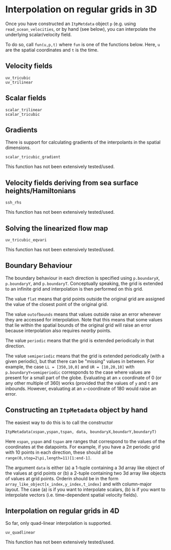 # Interpolation on regular grids in 3D

Once you have constructed an `ItpMetdata` object `p` (e.g. using `read_ocean_velocities`,
or by hand (see below), you can interpolate the underlying scalar/velocity field.

To do so, call `fun(u,p,t)` where `fun` is one of the functions below. Here, `u` are the
spatial coordinates and `t` is the time.

## Velocity fields

```@docs
uv_tricubic
uv_trilinear
```

## Scalar fields

```@docs
scalar_trilinear
scalar_tricubic
```

## Gradients

There is support for calculating gradients of the interpolants in the spatial dimensions.

```@docs
scalar_tricubic_gradient
```

This function has not been extensively tested/used.

## Velocity fields deriving from sea surface heights/Hamiltonians 

```@docs
ssh_rhs
```

This function has not been extensively tested/used.

## Solving the linearized flow map

```@docs
uv_tricubic_eqvari
```

This function has not been extensively tested/used.

## Boundary Behaviour

The boundary behaviour in each direction is specified using `p.boundaryX`,
`p.boundaryY`, and `p.boundaryT`. Conceptually speaking, the grid is extended to
an infinite grid and interpolation is then performed on this grid.

The value `flat` means that grid points outside the original grid are assigned
the value of the closest point of the original grid.

The value `outofbounds` means that values outside raise an error whenever they
are accessed for interpolation. Note that this means that some values that lie
within the spatial bounds of the original grid will raise an error because
interpolation also requires *nearby* points.

The value `periodic` means that the grid is extended periodically in that direction.

The value `semiperiodic` means that the grid is extended periodically (with a given
periodic), but that there can be "missing" values in between. For example, the case
`LL = [350,10,0]` and `UR = [10,20,10]` with `p.boundaryY=semiperiodic` corresponds
to the case where values are present for a small part of the globe. Evaluating at an
`x` coordinate of 0 (or any other multiple of 360) works (provided that the values of
`y` and `t` are inbounds. However, evaluating at an `x`-coordinate of 180 would raise
an error.

## Constructing an `ItpMetadata` object by hand

The easiest way to do this is to call the constructor

    ItpMetadata(xspan,yspan,tspan, data, boundaryX,boundarY,boundaryT)

Here `xspan`, `yspan` and `tspan` are ranges that correspond to the values of the
coordinates at the datapoints. For example, if you have a $2\pi$ periodic grid with
$10$ points in each direction, these should all be `range(0,stop=2\pi,length=11)[1:end-1]`.

The argument `data` is either (a) a 1-tuple containing a 3d array like object of
the values at grid points or (b) a 2-tuple containing two 3d array like objects
of values at grid points. Orderin should be in the form `array_like_object[x_index,y_index,t_index]`
and with column-major layout. The case (a) is if you want to interpolate scalars,
(b) is if you want to interpolate vectors (i.e. time-dependent spatial velocity fields).

## Interpolation on regular grids in 4D

So far, only quad-linear interpolation is supported.

```@docs
uv_quadlinear
```

This function has not been extensively tested/used.

